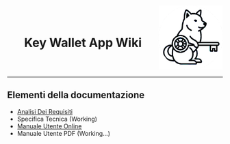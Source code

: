 <div align="center">
 <div style="display: grid; grid-template-columns: 1fr auto; align-items: center;">
    <h1>Key Wallet App Wiki</h1>
    <div style="text-align: right;">
        <img src="https://raw.githubusercontent.com/SerpenTaki/key_wallet_app/refs/heads/main/images/logo.png" alt="Key Wallet App Logo"  width="150px" height="150px" />
    </div>
</div>
</div>

***

## Elementi della documentazione
* [Analisi Dei Requisiti](https://github.com/SerpenTaki/key_wallet_app/wiki/Analisi_dei_requisiti)
* Specifica Tecnica (Working)
* [Manuale Utente Online](https://serpentaki.github.io/key_wallet_app/)
* Manuale Utente PDF (Working...)
